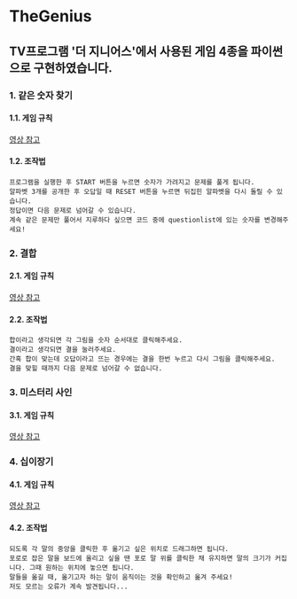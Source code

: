 # TheGenius

## TV프로그램 '더 지니어스'에서 사용된 게임 4종을 파이썬으로 구현하였습니다.

### 1. 같은 숫자 찾기
#### 1.1. 게임 규칙
   [영상 참고](https://www.youtube.com/watch?v=ONsHJT4FPwU)
#### 1.2. 조작법
    프로그램을 실행한 후 START 버튼을 누르면 숫자가 가려지고 문제를 풀게 됩니다. 
    알파벳 3개를 공개한 후 오답일 때 RESET 버튼을 누르면 뒤집힌 알파벳을 다시 돌릴 수 있습니다. 
    정답이면 다음 문제로 넘어갈 수 있습니다.
    계속 같은 문제만 풀어서 지루하다 싶으면 코드 중에 questionlist에 있는 숫자를 변경해주세요!
### 2. 결합
#### 2.1. 게임 규칙
   [영상 참고](https://www.youtube.com/watch?v=ExiILzxGDBY&t=440s)
#### 2.2. 조작법
    합이라고 생각되면 각 그림을 숫자 순서대로 클릭해주세요. 
    결이라고 생각되면 결을 눌러주세요. 
    간혹 합이 맞는데 오답이라고 뜨는 경우에는 결을 한번 누르고 다시 그림을 클릭해주세요. 
    결을 맞힐 때까지 다음 문제로 넘어갈 수 없습니다.
### 3. 미스터리 사인
#### 3.1. 게임 규칙
  [영상 참고](https://www.youtube.com/watch?v=vFnTtf15ZtE)
### 4. 십이장기
#### 4.1. 게임 규칙
   [영상 참고](https://www.youtube.com/watch?v=AvczH_VEo5I&t=4s)
#### 4.2. 조작법
    되도록 각 말의 중앙을 클릭한 후 옮기고 싶은 위치로 드래그하면 됩니다. 
    포로로 잡은 말을 보드에 올리고 싶을 땐 포로 말 위를 클릭한 채 유지하면 말의 크기가 커집니다. 그때 원하는 위치에 놓으면 됩니다. 
    말들을 옮길 때, 옮기고자 하는 말이 움직이는 것을 확인하고 옮겨 주세요! 
    저도 모르는 오류가 계속 발견됩니다...
